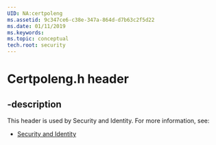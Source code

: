 ```yaml
---
UID: NA:certpoleng
ms.assetid: 9c347ce6-c38e-347a-864d-d7b63c2f5d22
ms.date: 01/11/2019
ms.keywords: 
ms.topic: conceptual
tech.root: security
---
```


# Certpoleng.h header


## -description


This header is used by Security and Identity. For more information, see:

- [Security and Identity](../_security/index.md)

